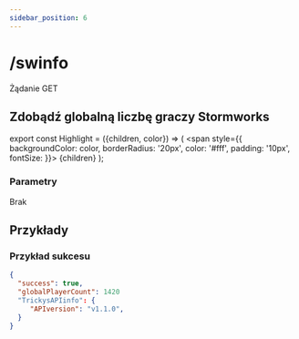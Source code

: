 ```yaml
---
sidebar_position: 6
---
```


# /swinfo

<Highlight color="#25c2a0">Żądanie GET</Highlight>


## Zdobądź globalną liczbę graczy Stormworks

export const Highlight = ({children, color}) => ( <span style={{ backgroundColor: color, borderRadius: '20px', color: '#fff', padding: '10px', fontSize: }}>
    {children}
  </span> );

### Parametry
Brak

## Przykłady
### Przykład sukcesu
```json
{
  "success": true,
  "globalPlayerCount": 1420
  "TrickysAPIinfo": {
     "APIversion": "v1.1.0",
  }
}
```